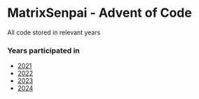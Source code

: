 # MatrixSenpai - Advent of Code

All code stored in relevant years

### Years participated in
- [2021](https://github.com/MatrixSenpai/aoc/tree/2021)
- [2022](https://github.com/MatrixSenpai/aoc/tree/2022)
- [2023](https://github.com/MatrixSenpai/aoc/tree/2023)
- [2024](https://github.com/MatrixSenpai/aoc/tree/2024)
